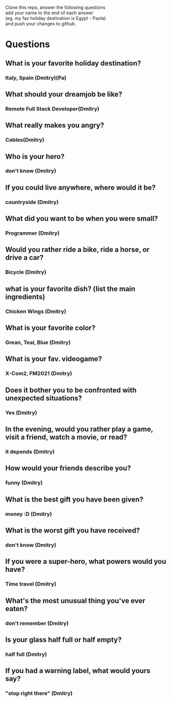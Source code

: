 Clone this repo, answer the following questions \
add your name to the end of each answer \
(eg. my fav holiday destination is Egypt - Paola)\
and push your changes to github.

# Questions
## What is your favorite holiday destination?
### Italy, Spain (Dmitry)(Pa)
## What should your dreamjob be like?
### Remote Full Stack Developer(Dmitry)
## What really makes you angry? 
### Cables(Dmitry)
## Who is your hero?
### don't know (Dmitry)
## If you could live anywhere, where would it be?
### countryside (Dmitry)
## What did you want to be when you were small?
### Programmer (Dmitry)
## Would you rather ride a bike, ride a horse, or drive a car?
### Bicycle (Dmitry)
## what is your favorite dish? (list the main ingredients)
### Chicken Wings (Dmitry)
## What is your favorite color?
### Grean, Teal, Blue (Dmitry)
## What is your fav. videogame?
### X-Com2, FM2021 (Dmitry)
## Does it bother you to be confronted with unexpected situations?
### Yes (Dmitry)
## In the evening, would you rather play a game, visit a friend, watch a movie, or read?
### it depends (Dmitry)
## How would your friends describe you?
### funny (Dmitry)
## What is the best gift you have been given?
### money :D (Dmitry)
## What is the worst gift you have received?
### don't know (Dmitry)
## If you were a super-hero, what powers would you have?
### Time travel (Dmitry)
## What's the most unusual thing you've ever eaten?
### don't remember (Dmitry)
## Is your glass half full or half empty?
### half full (Dmitry)
## If you had a warning label, what would yours say?
### "stop right there" (Dmitry)